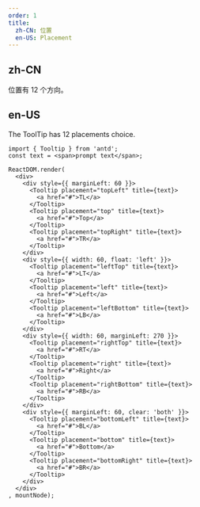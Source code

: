 ```yaml
---
order: 1
title: 
  zh-CN: 位置
  en-US: Placement
---
```


## zh-CN

位置有 12 个方向。

## en-US 

The ToolTip has 12 placements choice.

````__react
import { Tooltip } from 'antd';
const text = <span>prompt text</span>;

ReactDOM.render(
  <div>
    <div style={{ marginLeft: 60 }}>
      <Tooltip placement="topLeft" title={text}>
        <a href="#">TL</a>
      </Tooltip>
      <Tooltip placement="top" title={text}>
        <a href="#">Top</a>
      </Tooltip>
      <Tooltip placement="topRight" title={text}>
        <a href="#">TR</a>
      </Tooltip>
    </div>
    <div style={{ width: 60, float: 'left' }}>
      <Tooltip placement="leftTop" title={text}>
        <a href="#">LT</a>
      </Tooltip>
      <Tooltip placement="left" title={text}>
        <a href="#">Left</a>
      </Tooltip>
      <Tooltip placement="leftBottom" title={text}>
        <a href="#">LB</a>
      </Tooltip>
    </div>
    <div style={{ width: 60, marginLeft: 270 }}>
      <Tooltip placement="rightTop" title={text}>
        <a href="#">RT</a>
      </Tooltip>
      <Tooltip placement="right" title={text}>
        <a href="#">Right</a>
      </Tooltip>
      <Tooltip placement="rightBottom" title={text}>
        <a href="#">RB</a>
      </Tooltip>
    </div>
    <div style={{ marginLeft: 60, clear: 'both' }}>
      <Tooltip placement="bottomLeft" title={text}>
        <a href="#">BL</a>
      </Tooltip>
      <Tooltip placement="bottom" title={text}>
        <a href="#">Bottom</a>
      </Tooltip>
      <Tooltip placement="bottomRight" title={text}>
        <a href="#">BR</a>
      </Tooltip>
    </div>
  </div>
, mountNode);
````

<style>
#components-tooltip-demo-placement .code-box-demo a {
  display: inline-block;
  line-height: 32px;
  height: 32px;
  width: 60px;
  font-size: 14px;
  text-align: center;
  background: #f5f5f5;
  margin-right: 1em;
  margin-bottom: 1em;
  border-radius: 6px;
}
</style>
